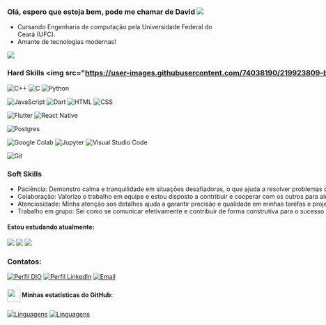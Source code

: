 ### Olá, espero que esteja bem, pode me chamar de David <img src="https://user-images.githubusercontent.com/74038190/212748842-9fcbad5b-6173-4175-8a61-521f3dbb7514.gif">

- Cursando Engenharia de computação pela Universidade Federal do Ceará (UFC).
- Amante de tecnologias modernas!

<a href="https://visitorbadge.io/status?path=https%3A%2F%2Fgithub.com%2Farthurgalanti"><img src="https://api.visitorbadge.io/api/combined?path=https%3A%2F%2Fgithub.com%Dvt55&label=Visitantes%20(HOJE%2FTotal)&labelColor=%235b187e&countColor=%235b187e&labelStyle=upper" /></a>

<div style="width: max-content;">

### Hard Skills <img src="https://user-images.githubusercontent.com/74038190/219923809-b86dc415-a0c2-4a38-bc88-ad6cf06395a8.gif" width="20px", heigh="20px">

![C++](https://img.shields.io/badge/C++-%236E10E3?style=flat-square&labelColor=007ACC&logo=c%2B%2B&logoColor=white)
![C](https://img.shields.io/badge/C-%23007ACC?style=flat-square&labelColor=%23414141&logo=c&logoColor=white)
![Python](https://img.shields.io/badge/Python-%233776AB?style=flat-square&labelColor=%23414141&logo=python&logoColor=white)

</div>

![JavaScript](https://img.shields.io/badge/JavaScript-%23EFD81D?style=flat-square&labelColor=%23414141&logo=javascript&logoColor=white)
![Dart](https://img.shields.io/badge/Dart-%232AAEE9?style=flat-square&labelColor=%23414141&logo=dart&logoColor=white)
![HTML](https://img.shields.io/badge/HTML-%23E34F26?style=flat-square&labelColor=%23414141&logo=html5&logoColor=white)
![CSS](https://img.shields.io/badge/CSS-%231572B6?style=flat-square&labelColor=%23414141&logo=css3&logoColor=white)
</div>


![Flutter](https://img.shields.io/badge/Flutter-%23055595?style=flat-square&labelColor=%23414141&logo=flutter&logoColor=white)
![React Native](https://img.shields.io/badge/React_Native-%2361DAFB?style=flat-square&labelColor=%23414141&logo=react&logoColor=white)
</div>

![Postgres](https://img.shields.io/badge/PostgreSQL-%23316192.svg?style=flat-square&labelColor=%23414141&logo=postgresql&logoColor=white)</div>

![Google Colab](https://img.shields.io/badge/Google_Colab-%23F9AB00?style=flat-square&labelColor=%23414141&logo=google-colab&logoColor=white)
![Jupyter](https://img.shields.io/badge/Jupyter-%23F37626?style=flat-square&labelColor=%23414141&logo=jupyter&logoColor=white)
![Visual Studio Code](https://img.shields.io/badge/Visual%20Studio%20Code-%232D9EEA?style=flat-square&labelColor=%23414141&logo=visual-studio-code&logoColor=white)</div>

![Git](https://img.shields.io/badge/Git-%23F05032?style=flat-square&labelColor=%23414141&logo=git&logoColor=white)</div>

<div style="width: max-content;">

### Soft Skills 

- Paciência: Demonstro calma e tranquilidade em situações desafiadoras, o que ajuda a resolver problemas de forma eficaz.
- Colaboração: Valorizo o trabalho em equipe e estou disposto a contribuir e cooperar com os outros para alcançar objetivos comuns.
- Atenciosidade: Minha atenção aos detalhes ajuda a garantir precisão e qualidade em minhas tarefas e projetos.
- Trabalho em grupo: Sei como se comunicar efetivamente e contribuir de forma construtiva para o sucesso do grupo, promovendo um ambiente de trabalho positivo e produtivo.

</div>

#### Estou estudando atualmente: 

<img src="https://img.shields.io/badge/Data%20Science-%232F74C0?style=flat-square&labelColor=%23414141&logo=datascience&logoColor=white" />
<img src="https://img.shields.io/badge/Machine%20Learning-%23DE3641?style=flat-square&labelColor=%23414141&logo=artificial-intelligence&logoColor=white" />
<img src="https://img.shields.io/badge/Inglês-%2300A86B?style=flat-square&labelColor=%23414141&logoColor=white" />

<div style="width: max-content;">

### Contatos: 

[![Perfil DIO](https://img.shields.io/badge/-Meu%20Perfil%20na%20DIO-30A3DC?style=for-the-badge)](https://www.dio.me/users/dmelo8185)
[![Perfil LinkedIn](https://img.shields.io/badge/-Meu%20Perfil%20no%20LinkedIn-0A66C2?style=for-the-badge&logo=linkedin)](https://www.linkedin.com/in/davidmelo22/)
[![Email](https://img.shields.io/badge/Email-dmelo8185%40gmail.com-red?style=for-the-badge&logo=gmail)](mailto:dmelo8185@gmail.com)

</div>

#### <img src="https://github.githubassets.com/images/modules/logos_page/GitHub-Mark.png" width="30" style="vertical-align: middle;"> Minhas estatísticas do GitHub: 
[![Linguagens](https://github-readme-stats.vercel.app/api?username=Dvt55&show_icons=true&locale=pt-BR&&theme=dark)](https://github.com/Dvt55?tab=repositories)
[![Linguagens](https://github-readme-stats.vercel.app/api/top-langs/?username=Dvt55&layout=compact&locale=pt-BR&&theme=dark)](https://github.com/Dvt55?tab=repositories)




